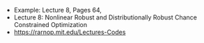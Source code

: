 - Example: Lecture 8, Pages 64,
- Lecture 8: Nonlinear Robust and Distributionally Robust Chance Constrained Optimization
- https://rarnop.mit.edu/Lectures-Codes
